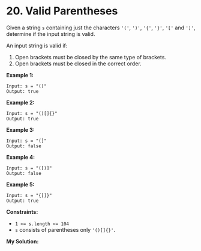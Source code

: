 # 20. Valid Parentheses
Given a string  `s`  containing just the characters  `'('`,  `')'`,  `'{'`,  `'}'`,  `'['`  and  `']'`, determine if the input string is valid.

An input string is valid if:

1.  Open brackets must be closed by the same type of brackets.
2.  Open brackets must be closed in the correct order.

**Example 1:**
```
Input: s = "()"
Output: true
```
**Example 2:**
```
Input: s = "()[]{}"
Output: true
```
**Example 3:**
```
Input: s = "(]"
Output: false
```
**Example 4:**
```
Input: s = "([)]"
Output: false
```
**Example 5:**
```
Input: s = "{[]}"
Output: true
```
**Constraints:**

-   `1 <= s.length <= 104`
-   `s`  consists of parentheses only  `'()[]{}'`.

**My Solution:**
```python=

```